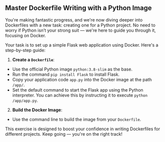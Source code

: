 ## Master Dockerfile Writing with a Python Image

You're making fantastic progress, and we're now diving deeper into Dockerfiles with a new task: creating one for a Python project. No need to worry if Python isn’t your strong suit — we're here to guide you through it, focusing on Docker.

Your task is to set up a simple Flask web application using Docker. Here's a step-by-step guide:

1. **Create a `Dockerfile`**:

- Use the official Python image `python:3.8-slim` as the base.
- Run the command `pip install Flask` to install Flask.
- Copy your application code `app.py` into the Docker image at the path `/app/`.
- Set the default command to start the Flask app using the Python interpreter. You can achieve this by instructing it to execute `python /app/app.py`.

2. **Build the Docker Image**:

- Use the command line to build the image from your `Dockerfile`.

This exercise is designed to boost your confidence in writing Dockerfiles for different projects. Keep going — you're on the right track!